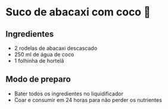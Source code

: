 # Suco de abacaxi com coco :pineapple:

## Ingredientes

- 2 rodelas de abacaxi descascado
- 250 ml de água de coco
- 1 folhinha de hortelã


## Modo de preparo

- Bater todos os ingredientes no liquidificador
- Coar e consumir em 24 horas para não perder os nutrientes
